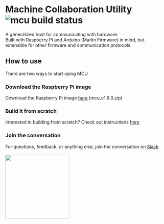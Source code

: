 # Machine Collaboration Utility  ![mcu build status](https://travis-ci.org/Autodesk/machine-collaboration-utility.svg?branch=master)

A generalized host for communicating with hardware.  
Built with Raspberry Pi and Arduino (Marlin Firmware) in mind, but extensible for other firmware and communication protocols.

## How to use  
There are two ways to start using MCU

### Download the Raspberry Pi image  
Download the Raspberry Pi image [here](https://drive.google.com/uc?id=0B7k-k73S74JBb3RnZ1FvNWVEb1E&export=download) (mcu_v1.6.0.zip)  

### Build it from scratch
Interested in building from scratch? Check out instructions [here](documentation/BUILDING.md)

### Join the conversation
For questions, feedback, or anything else, join the conversation on [Slack](https://mcu-community.herokuapp.com/)  
<br/>
<a href="https://mcu-community.herokuapp.com/"><img width="200px" src="https://brandfolder.com/slack/logo/slack-primary-logo.png"/></a>
